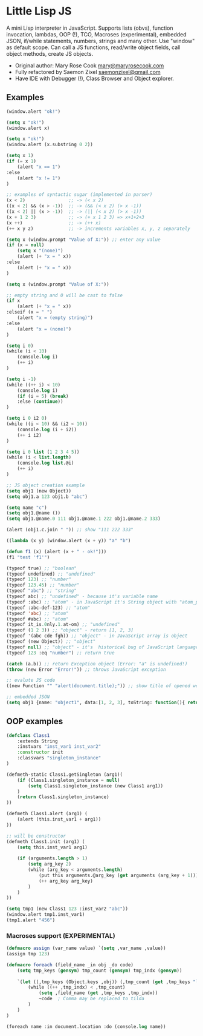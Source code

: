 # Little Lisp JS

A mini Lisp interpreter in JavaScript. Supports lists (obvs), function invocation, lambdas, OOP (!), TCO, Macroses (experimental), embedded JSON, if/while statements, numbers, strings and many other. Use "window" as default scope. Can call a JS functions, read/write object fields, call object methods, create JS objects.

* Original author: Mary Rose Cook <mary@maryrosecook.com>
* Fully refactored by Saemon Zixel <saemonzixel@gmail.com>
* Have IDE with Debugger (!), Class Browser and Object explorer.

## Examples

```lisp
(window.alert "ok!")
```

```lisp
(setq x "ok!") 
(window.alert x)
```

```lisp
(setq x "ok!") 
(window.alert (x.substring 0 2))
```

```lisp
(setq x 1) 
(if (= x 1)
	(alert "x == 1") 
:else 
	(alert "x != 1")
)
```

```lisp
;; examples of syntactic sugar (implemented in parser)
(x < 2)                ;; -> (< x 2)
((x < 2) && (x > -1))  ;; -> (&& (< x 2) (> x -1))
((x < 2) || (x > -1))  ;; -> (|| (< x 2) (> x -1))
(x + 1 2 3)            ;; -> (+ x 1 2 3) => x+1+2+3
(x ++)                 ;; -> (++ x) 
(++ x y z)             ;; -> increments variables x, y, z separately
```

```lisp
(setq x (window.prompt "Value of X:")) ;; enter any value
(if (x = null)
	(setq x "(none)")
	(alert (+ "x = " x))
:else
	(alert (+ "x = " x))
)
```

```lisp
(setq x (window.prompt "Value of X:")) 

;; empty string and 0 will be cast to false
(if x 
	(alert (+ "x = " x))
:elseif (x = " ")
	(alert "x = (empty string)")
:else
	(alert "x = (none)")
)
```	

```lisp
(setq i 0)
(while (i < 10)
	(console.log i)
	(++ i)
)
```

```lisp
(setq i -1)
(while ((++ i) < 10)
	(console.log i)
	(if (i = 5) (break) 
	:else (continue))
)
```

```lisp
(setq i 0 i2 0)
(while ((i < 10) && (i2 < 10))
	(console.log (i + i2))
	(++ i i2)
)
```

```lisp
(setq i 0 list (1 2 3 4 5))
(while (i < list.length)
	(console.log list.@i)
	(++ i)
)
```

```lisp
;; JS object creation example
(setq obj1 (new Object))
(setq obj1.a 123 obj1.b "abc")

(setq name "c")
(setq obj1.@name ())
(setq obj1.@name.0 111 obj1.@name.1 222 obj1.@name.2 333) 

(alert (obj1.c.join " ")) ;; show "111 222 333"
```

```lisp
((lambda (x y) (window.alert (x + y)) "a" "b")
```

```lisp
(defun f1 (x) (alert (x + " - ok!")))
(f1 "test 'f1'")
```

```lisp
(typeof true) ;; "boolean"
(typeof undefined) ;; "undefined"
(typeof 123) ;; "number"
(typeof 123.45) ;; "number"
(typeof "abc") ;; "string"
(typeof abc) ;; "undefined" - because it's variable name 
(typeof :abc) ;; "atom" - in JavaScript it's String object with "atom_prefix" field
(typeof :abc-def-123) ;; "atom"
(typeof 'abc) ;; "atom"
(typeof #abc) ;; "atom"
(typeof it_is.0nly.1.at-om) ;; "undefined"
(typeof (1 2 3)) ;; "object" - return [1, 2, 3]
(typeof '(abc cde fgh)) ;; "object" - in JavaScript array is object
(typeof (new Object)) ;; "object"
(typeof null) ;; "object" - it's  historical bug of JavaScript language
(typeof 123 :eq "number") ;; return true
```

```lisp
(catch (a.b)) ;; return Exception object (Error: "a" is undefined!)
(throw (new Error "Error!")) ;; throws JavaScript exception
```

```lisp
;; evalute JS code
((new Function "" "alert(document.title);")) ;; show title of opened web page
```

```lisp
;; embedded JSON
(setq obj1 {name: "object1", data:[1, 2, 3], toString: function(){ return this.name + "=" + this.data.join(","); }})
```


## OOP examples

```lisp
(defclass Class1
	:extends String
	:instvars "inst_var1 inst_var2"
	:constructor init
	:classvars "singleton_instance"
)

(defmeth-static Class1.getSingleton (arg1)(
	(if (Class1.singleton_instance = null)
		(setq Class1.singleton_instance (new Class1 arg1))
	)
	(return Class1.singleton_instance)
))

(defmeth Class1.alert (arg1) (
	(alert (this.inst_var1 + arg1))
))

;; will be constructor
(defmeth Class1.init (arg1) (
	(setq this.inst_var1 arg1)
	
	(if (arguments.length > 1)
		(setq arg_key 2)
		(while (arg_key < arguments.length)
			(put this arguments.@arg_key (get arguments (arg_key + 1)))
			(++ arg_key arg_key)
		)
	)
))

(setq tmp1 (new Class1 123 :inst_var2 "abc"))
(window.alert tmp1.inst_var1)
(tmp1.alert "456")
```

### Macroses support (EXPERIMENTAL) 
```lisp
(defmacro assign (var_name value) `(setq ,var_name ,value))
(assign tmp 123)
```

```lisp
(defmacro foreach (field_name _in obj _do code) 
	(setq tmp_keys (gensym) tmp_count (gensym) tmp_indx (gensym))
	
	`(let ((,tmp_keys (Object.keys ,obj)) (,tmp_count (get ,tmp_keys "length")) (,tmp_indx -1))
		(while ((++ ,tmp_indx) < ,tmp_count)
			(setq ,field_name (get ,tmp_keys ,tmp_indx))
			~code  ; Comma may be replaced to tilda
		)
	)
)

(foreach name :in document.location :do (console.log name))

```